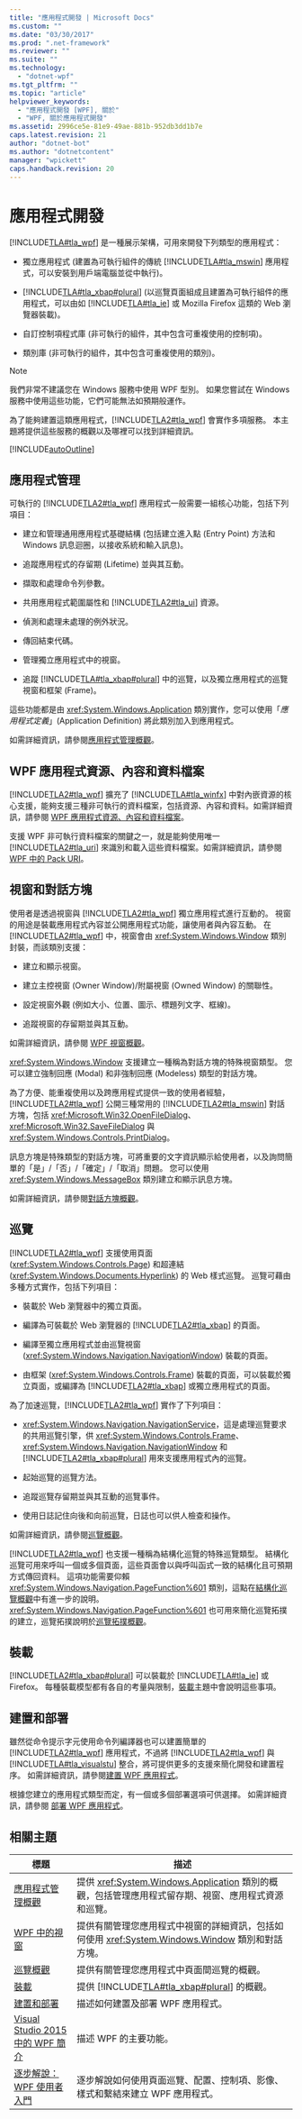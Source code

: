 ```yaml
---
title: "應用程式開發 | Microsoft Docs"
ms.custom: ""
ms.date: "03/30/2017"
ms.prod: ".net-framework"
ms.reviewer: ""
ms.suite: ""
ms.technology: 
  - "dotnet-wpf"
ms.tgt_pltfrm: ""
ms.topic: "article"
helpviewer_keywords: 
  - "應用程式開發 [WPF], 關於"
  - "WPF, 關於應用程式開發"
ms.assetid: 2996ce5e-81e9-49ae-881b-952db3dd1b7e
caps.latest.revision: 21
author: "dotnet-bot"
ms.author: "dotnetcontent"
manager: "wpickett"
caps.handback.revision: 20
---
```

# 應用程式開發
<a name="introduction"></a> [!INCLUDE[TLA#tla_wpf](../../../../includes/tlasharptla-wpf-md.md)] 是一種展示架構，可用來開發下列類型的應用程式：  
  
-   獨立應用程式 \(建置為可執行組件的傳統 [!INCLUDE[TLA#tla_mswin](../../../../includes/tlasharptla-mswin-md.md)] 應用程式，可以安裝到用戶端電腦並從中執行\)。  
  
-   [!INCLUDE[TLA#tla_xbap#plural](../../../../includes/tlasharptla-xbapsharpplural-md.md)] \(以巡覽頁面組成且建置為可執行組件的應用程式，可以由如 [!INCLUDE[TLA#tla_ie](../../../../includes/tlasharptla-ie-md.md)] 或 Mozilla Firefox 這類的 Web 瀏覽器裝載\)。  
  
-   自訂控制項程式庫 \(非可執行的組件，其中包含可重複使用的控制項\)。  
  
-   類別庫 \(非可執行的組件，其中包含可重複使用的類別\)。  
  
> [!NOTE]
>  我們非常不建議您在 Windows 服務中使用 WPF 型別。  如果您嘗試在 Windows 服務中使用這些功能，它們可能無法如預期般運作。  
  
 為了能夠建置這類應用程式，[!INCLUDE[TLA2#tla_wpf](../../../../includes/tla2sharptla-wpf-md.md)] 會實作多項服務。  本主題將提供這些服務的概觀以及哪裡可以找到詳細資訊。  
  
 [!INCLUDE[autoOutline](../Token/autoOutline_md.md)]  
  
<a name="Application_Management"></a>   
## 應用程式管理  
 可執行的 [!INCLUDE[TLA2#tla_wpf](../../../../includes/tla2sharptla-wpf-md.md)] 應用程式一般需要一組核心功能，包括下列項目：  
  
-   建立和管理通用應用程式基礎結構 \(包括建立進入點 \(Entry Point\) 方法和 Windows 訊息迴圈，以接收系統和輸入訊息\)。  
  
-   追蹤應用程式的存留期 \(Lifetime\) 並與其互動。  
  
-   擷取和處理命令列參數。  
  
-   共用應用程式範圍屬性和 [!INCLUDE[TLA2#tla_ui](../../../../includes/tla2sharptla-ui-md.md)] 資源。  
  
-   偵測和處理未處理的例外狀況。  
  
-   傳回結束代碼。  
  
-   管理獨立應用程式中的視窗。  
  
-   追蹤 [!INCLUDE[TLA#tla_xbap#plural](../../../../includes/tlasharptla-xbapsharpplural-md.md)] 中的巡覽，以及獨立應用程式的巡覽視窗和框架 \(Frame\)。  
  
 這些功能都是由 <xref:System.Windows.Application> 類別實作，您可以使用「*應用程式定義*」\(Application Definition\) 將此類別加入到應用程式。  
  
 如需詳細資訊，請參閱[應用程式管理概觀](../../../../docs/framework/wpf/app-development/application-management-overview.md)。  
  
<a name="WPF_Application_Resource__Content__and_Data_Files"></a>   
## WPF 應用程式資源、內容和資料檔案  
 [!INCLUDE[TLA2#tla_wpf](../../../../includes/tla2sharptla-wpf-md.md)] 擴充了 [!INCLUDE[TLA#tla_winfx](../../../../includes/tlasharptla-winfx-md.md)] 中對內嵌資源的核心支援，能夠支援三種非可執行的資料檔案，包括資源、內容和資料。如需詳細資訊，請參閱 [WPF 應用程式資源、內容和資料檔案](../../../../docs/framework/wpf/app-development/wpf-application-resource-content-and-data-files.md)。  
  
 支援 WPF 非可執行資料檔案的關鍵之一，就是能夠使用唯一 [!INCLUDE[TLA2#tla_uri](../../../../includes/tla2sharptla-uri-md.md)] 來識別和載入這些資料檔案。如需詳細資訊，請參閱 [WPF 中的 Pack URI](../../../../docs/framework/wpf/app-development/pack-uris-in-wpf.md)。  
  
<a name="Windows_and_Dialog_Boxes"></a>   
## 視窗和對話方塊  
 使用者是透過視窗與 [!INCLUDE[TLA2#tla_wpf](../../../../includes/tla2sharptla-wpf-md.md)] 獨立應用程式進行互動的。  視窗的用途是裝載應用程式內容並公開應用程式功能，讓使用者與內容互動。  在 [!INCLUDE[TLA2#tla_wpf](../../../../includes/tla2sharptla-wpf-md.md)] 中，視窗會由 <xref:System.Windows.Window> 類別封裝，而該類別支援：  
  
-   建立和顯示視窗。  
  
-   建立主控視窗 \(Owner Window\)\/附屬視窗 \(Owned Window\) 的關聯性。  
  
-   設定視窗外觀 \(例如大小、位置、圖示、標題列文字、框線\)。  
  
-   追蹤視窗的存留期並與其互動。  
  
 如需詳細資訊，請參閱 [WPF 視窗概觀](../../../../docs/framework/wpf/app-development/wpf-windows-overview.md)。  
  
 <xref:System.Windows.Window> 支援建立一種稱為對話方塊的特殊視窗類型。  您可以建立強制回應 \(Modal\) 和非強制回應 \(Modeless\) 類型的對話方塊。  
  
 為了方便、能重複使用以及跨應用程式提供一致的使用者經驗，[!INCLUDE[TLA2#tla_wpf](../../../../includes/tla2sharptla-wpf-md.md)] 公開三種常用的 [!INCLUDE[TLA2#tla_mswin](../../../../includes/tla2sharptla-mswin-md.md)] 對話方塊，包括 <xref:Microsoft.Win32.OpenFileDialog>、<xref:Microsoft.Win32.SaveFileDialog> 與 <xref:System.Windows.Controls.PrintDialog>。  
  
 訊息方塊是特殊類型的對話方塊，可將重要的文字資訊顯示給使用者，以及詢問簡單的「是」\/「否」\/「確定」\/「取消」問題。  您可以使用 <xref:System.Windows.MessageBox> 類別建立和顯示訊息方塊。  
  
 如需詳細資訊，請參閱[對話方塊概觀](../../../../docs/framework/wpf/app-development/dialog-boxes-overview.md)。  
  
<a name="Navigation"></a>   
## 巡覽  
 [!INCLUDE[TLA2#tla_wpf](../../../../includes/tla2sharptla-wpf-md.md)] 支援使用頁面 \(<xref:System.Windows.Controls.Page>\) 和超連結 \(<xref:System.Windows.Documents.Hyperlink>\) 的 Web 樣式巡覽。  巡覽可藉由多種方式實作，包括下列項目：  
  
-   裝載於 Web 瀏覽器中的獨立頁面。  
  
-   編譯為可裝載於 Web 瀏覽器的 [!INCLUDE[TLA2#tla_xbap](../../../../includes/tla2sharptla-xbap-md.md)] 的頁面。  
  
-   編譯至獨立應用程式並由巡覽視窗 \(<xref:System.Windows.Navigation.NavigationWindow>\) 裝載的頁面。  
  
-   由框架 \(<xref:System.Windows.Controls.Frame>\) 裝載的頁面，可以裝載於獨立頁面，或編譯為 [!INCLUDE[TLA2#tla_xbap](../../../../includes/tla2sharptla-xbap-md.md)] 或獨立應用程式的頁面。  
  
 為了加速巡覽，[!INCLUDE[TLA2#tla_wpf](../../../../includes/tla2sharptla-wpf-md.md)] 實作了下列項目：  
  
-   <xref:System.Windows.Navigation.NavigationService>，這是處理巡覽要求的共用巡覽引擎，供 <xref:System.Windows.Controls.Frame>、<xref:System.Windows.Navigation.NavigationWindow> 和 [!INCLUDE[TLA2#tla_xbap#plural](../../../../includes/tla2sharptla-xbapsharpplural-md.md)] 用來支援應用程式內的巡覽。  
  
-   起始巡覽的巡覽方法。  
  
-   追蹤巡覽存留期並與其互動的巡覽事件。  
  
-   使用日誌記住向後和向前巡覽，日誌也可以供人檢查和操作。  
  
 如需詳細資訊，請參閱[巡覽概觀](../../../../docs/framework/wpf/app-development/navigation-overview.md)。  
  
 [!INCLUDE[TLA2#tla_wpf](../../../../includes/tla2sharptla-wpf-md.md)] 也支援一種稱為結構化巡覽的特殊巡覽類型。  結構化巡覽可用來呼叫一個或多個頁面，這些頁面會以與呼叫函式一致的結構化且可預期方式傳回資料。  這項功能需要仰賴 <xref:System.Windows.Navigation.PageFunction%601> 類別，這點在[結構化巡覽概觀](../../../../docs/framework/wpf/app-development/structured-navigation-overview.md)中有進一步的說明。  <xref:System.Windows.Navigation.PageFunction%601> 也可用來簡化巡覽拓撲的建立，巡覽拓撲說明於[巡覽拓撲概觀](../../../../docs/framework/wpf/app-development/navigation-topologies-overview.md)。  
  
<a name="Hosting"></a>   
## 裝載  
 [!INCLUDE[TLA2#tla_xbap#plural](../../../../includes/tla2sharptla-xbapsharpplural-md.md)] 可以裝載於 [!INCLUDE[TLA#tla_ie](../../../../includes/tlasharptla-ie-md.md)] 或 Firefox。  每種裝載模型都有各自的考量與限制，[裝載](../../../../docs/framework/wpf/app-development/hosting-wpf-applications.md)主題中會說明這些事項。  
  
<a name="Build_and_Deploy"></a>   
## 建置和部署  
 雖然從命令提示字元使用命令列編譯器也可以建置簡單的 [!INCLUDE[TLA2#tla_wpf](../../../../includes/tla2sharptla-wpf-md.md)] 應用程式，不過將 [!INCLUDE[TLA2#tla_wpf](../../../../includes/tla2sharptla-wpf-md.md)] 與 [!INCLUDE[TLA#tla_visualstu](../../../../includes/tlasharptla-visualstu-md.md)] 整合，將可提供更多的支援來簡化開發和建置程序。  如需詳細資訊，請參閱[建置 WPF 應用程式](../../../../docs/framework/wpf/app-development/building-a-wpf-application-wpf.md)。  
  
 根據您建立的應用程式類型而定，有一個或多個部署選項可供選擇。  如需詳細資訊，請參閱 [部署 WPF 應用程式](../../../../docs/framework/wpf/app-development/deploying-a-wpf-application-wpf.md)。  
  
<a name="related_topics"></a>   
## 相關主題  
  
|標題|描述|  
|--------|--------|  
|[應用程式管理概觀](../../../../docs/framework/wpf/app-development/application-management-overview.md)|提供 <xref:System.Windows.Application> 類別的概觀，包括管理應用程式留存期、視窗、應用程式資源和巡覽。|  
|[WPF 中的視窗](../../../../docs/framework/wpf/app-development/windows-in-wpf-applications.md)|提供有關管理您應用程式中視窗的詳細資訊，包括如何使用 <xref:System.Windows.Window> 類別和對話方塊。|  
|[巡覽概觀](../../../../docs/framework/wpf/app-development/navigation-overview.md)|提供有關管理您應用程式中頁面間巡覽的概觀。|  
|[裝載](../../../../docs/framework/wpf/app-development/hosting-wpf-applications.md)|提供 [!INCLUDE[TLA#tla_xbap#plural](../../../../includes/tlasharptla-xbapsharpplural-md.md)] 的概觀。|  
|[建置和部署](../../../../docs/framework/wpf/app-development/building-and-deploying-wpf-applications.md)|描述如何建置及部署 WPF 應用程式。|  
|[Visual Studio 2015 中的 WPF 簡介](../../../../docs/framework/wpf/getting-started/introduction-to-wpf-in-vs.md)|描述 WPF 的主要功能。|  
|[逐步解說：WPF 使用者入門](../../../../docs/framework/wpf/getting-started/walkthrough-my-first-wpf-desktop-application.md)|逐步解說如何使用頁面巡覽、配置、控制項、影像、樣式和繫結來建立 WPF 應用程式。|